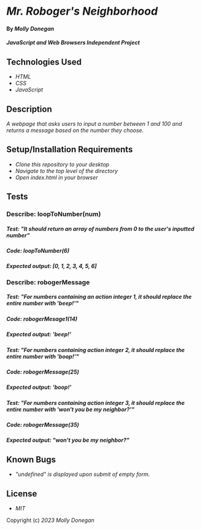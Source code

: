 # _Mr. Roboger's Neighborhood_

#### By _**Molly Donegan**_

#### _JavaScript and Web Browsers Independent Project_

## Technologies Used

* _HTML_
* _CSS_
* _JavaScript_

## Description

_A webpage that asks users to input a number between 1 and 100 and returns a message based on the number they choose._

## Setup/Installation Requirements

* _Clone this repository to your desktop_
* _Navigate to the top level of the directory_
* _Open index.html in your browser_

## Tests

### Describe: loopToNumber(num) 

##### Test: "It should return an array of numbers from 0 to the user's inputted number"
##### Code: loopToNumber(6)
##### Expected output: [0, 1, 2, 3, 4, 5, 6]

### Describe: robogerMessage

##### Test: "For numbers containing an action integer 1, it should replace the entire number with 'beep!'"
##### Code: robogerMesage1(14)
##### Expected output: 'beep!'

##### Test: "For numbers containing action integer 2, it should replace the entire number with 'boop!'"  
##### Code: robogerMessage(25)
##### Expected output: 'boop!'

##### Test: "For numbers containing action integer 3, it should replace the entire number with 'won't you be my neighbor?'"
##### Code: robogerMessage(35)
##### Expected output: "won't you be my neighbor?"

## Known Bugs

* _"undefined" is displayed upon submit of empty form._

## License

* _MIT_

Copyright (c) _2023_ _Molly Donegan_







